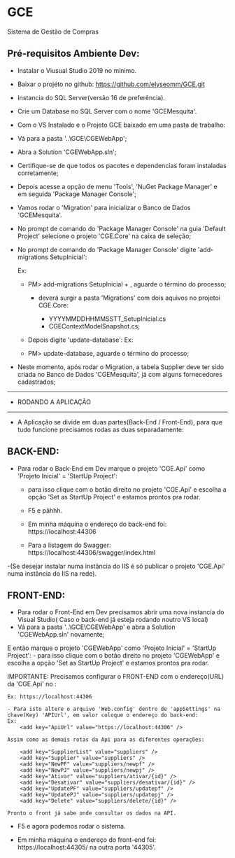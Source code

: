# GCE
Sistema de Gestão de Compras

## Pré-requisitos Ambiente Dev:
- Instalar o Viusual Studio 2019 no mínimo.
- Baixar o projéto no github: https://github.com/elyseomm/GCE.git

- Instancia do SQL Server(versão 16 de preferência).
- Crie um Database no SQL Server com o nome 'GCEMesquita'.

- Com o VS Instalado e o Projeto GCE baixado em uma pasta de trabalho:
- Vá para a pasta '..\GCE\CGEWebApp';
- Abra a Solution 'CGEWebApp.sln';
- Certifique-se de que todos os pacotes e dependencias foram instaladas corretamente;
- Depois acesse a opção de menu 'Tools', 'NuGet Package Manager' e em seguida 'Package Manager Console';
- Vamos rodar o 'Migration' para inicializar o Banco de Dados 'GCEMesquita'.

- No prompt de comando do 'Package Manager Console' na guia 'Default Project' selecione o projeto 'CGE.Core' na caixa de seleção;

- No prompt de comando do 'Package Manager Console' digite 'add-migrations SetupInicial':
    
    Ex: 
    - PM> add-migrations SetupInicial + <ENTER>, aguarde o término do processo;

        - deverá surgir a pasta 'Migrations' com dois aquivos no projetoi CGE.Core:

            - YYYYMMDDHHMMSSTT_SetupInicial.cs
            - CGEContextModelSnapshot.cs;
    
    - Depois digite 'update-database':
    Ex:
    - PM> update-database, aguarde o término do processo;

- Neste momento, após rodar o Migration, a tabela Supplier deve ter sido criada no Banco de Dados 'CGEMesquita', já com alguns fornecedores cadastrados;


--------------------------------------------------------------------------------------------------------------------------------------------
- RODANDO A APLICAÇÂO
--------------------------------------------------------------------------------------------------------------------------------------------

- A Aplicação se divide em duas partes(Back-End / Front-End), para que tudo funcione precisamos rodas as duas separadamente:

BACK-END:
------------------------------------------------------------------
- Para rodar o Back-End em Dev marque o projeto 'CGE.Api' como 'Projeto Inicial' = 'StartUp Project':
    - para isso clique com o botão direito no projeto 'CGE.Api' e escolha a opção 'Set as StartUp Project' e estamos prontos pra rodar.
    - F5 e pãhhh.

    - Em minha máquina o endereço do back-end foi:  https://localhost:44306
    
    - Para a listagem do Swagger:                   https://localhost:44306/swagger/index.html

-(Se desejar instalar numa instância do IIS é só publicar o projeto 'CGE.Api' numa instância do IIS na rede).


FRONT-END:
------------------------------------------------------------------
- Para rodar o Front-End em Dev precisamos abrir uma nova instancia do Visual Studio( Caso o back-end já esteja rodando noutro VS local)
- Vá para a pasta '..\GCE\CGEWebApp' e abra a Solution 'CGEWebApp.sln' novamente;

E então marque o projeto 'CGEWebApp' como 'Projeto Inicial' = 'StartUp Project':
    - para isso clique com o botão direito no projeto 'CGEWebApp' e escolha a opção 'Set as StartUp Project' e estamos prontos pra rodar.

IMPORTANTE: Precisamos configurar o FRONT-END com o endereço(URL) da 'CGE.Api' no : 
    
    Ex: https://localhost:44306

    - Para isto altere o arquivo 'Web.config' dentro de 'appSettings' na chave(Key) 'APIUrl', em valor coloque o endereço do back-end: 
    Ex: 
        <add key="ApiUrl" value="https://localhost:44306" />

    Assim como as demais rotas da Api para as diferentes operações:

        <add key="SupplierList" value="suppliers" />
        <add key="Supplier" value="suppliers" />
        <add key="NewPF" value="suppliers/newpf" />
        <add key="NewPJ" value="suppliers/newpj" />
        <add key="Ativar" value="suppliers/ativar/{id}" />
        <add key="Desativar" value="suppliers/desativar/{id}" />
        <add key="UpdatePF" value="suppliers/updatepf" />
        <add key="UpdatePJ" value="suppliers/updatepj" />
        <add key="Delete" value="suppliers/delete/{id}" />

    Pronto o front já sabe onde consultar os dados na API.

    
- F5 e agora podemos rodar o sistema.

- Em minha máquina o endereço do front-end foi:  https://localhost:44305/ na outra porta '44305'.